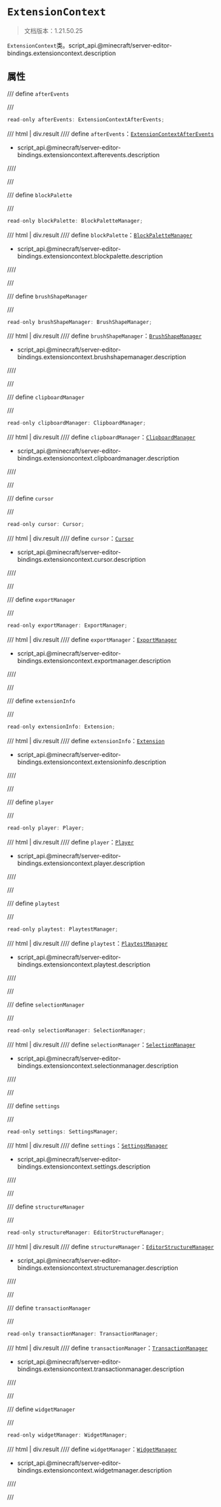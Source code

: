# `ExtensionContext`

> 文档版本：1.21.50.25

`ExtensionContext`类。script_api.@minecraft/server-editor-bindings.extensioncontext.description

## 属性

/// define
`afterEvents`


///

```js
read-only afterEvents: ExtensionContextAfterEvents;
```

/// html | div.result
//// define
`afterEvents`：[`ExtensionContextAfterEvents`](./extensioncontextafterevents.md)

- script_api.@minecraft/server-editor-bindings.extensioncontext.afterevents.description


////

///


/// define
`blockPalette`


///

```js
read-only blockPalette: BlockPaletteManager;
```

/// html | div.result
//// define
`blockPalette`：[`BlockPaletteManager`](./blockpalettemanager.md)

- script_api.@minecraft/server-editor-bindings.extensioncontext.blockpalette.description


////

///


/// define
`brushShapeManager`


///

```js
read-only brushShapeManager: BrushShapeManager;
```

/// html | div.result
//// define
`brushShapeManager`：[`BrushShapeManager`](./brushshapemanager.md)

- script_api.@minecraft/server-editor-bindings.extensioncontext.brushshapemanager.description


////

///


/// define
`clipboardManager`


///

```js
read-only clipboardManager: ClipboardManager;
```

/// html | div.result
//// define
`clipboardManager`：[`ClipboardManager`](./clipboardmanager.md)

- script_api.@minecraft/server-editor-bindings.extensioncontext.clipboardmanager.description


////

///


/// define
`cursor`


///

```js
read-only cursor: Cursor;
```

/// html | div.result
//// define
`cursor`：[`Cursor`](./cursor.md)

- script_api.@minecraft/server-editor-bindings.extensioncontext.cursor.description


////

///


/// define
`exportManager`


///

```js
read-only exportManager: ExportManager;
```

/// html | div.result
//// define
`exportManager`：[`ExportManager`](./exportmanager.md)

- script_api.@minecraft/server-editor-bindings.extensioncontext.exportmanager.description


////

///


/// define
`extensionInfo`


///

```js
read-only extensionInfo: Extension;
```

/// html | div.result
//// define
`extensionInfo`：[`Extension`](./extension.md)

- script_api.@minecraft/server-editor-bindings.extensioncontext.extensioninfo.description


////

///


/// define
`player`


///

```js
read-only player: Player;
```

/// html | div.result
//// define
`player`：[`Player`](../../server/beta/player.md)

- script_api.@minecraft/server-editor-bindings.extensioncontext.player.description


////

///


/// define
`playtest`


///

```js
read-only playtest: PlaytestManager;
```

/// html | div.result
//// define
`playtest`：[`PlaytestManager`](./playtestmanager.md)

- script_api.@minecraft/server-editor-bindings.extensioncontext.playtest.description


////

///


/// define
`selectionManager`


///

```js
read-only selectionManager: SelectionManager;
```

/// html | div.result
//// define
`selectionManager`：[`SelectionManager`](./selectionmanager.md)

- script_api.@minecraft/server-editor-bindings.extensioncontext.selectionmanager.description


////

///


/// define
`settings`


///

```js
read-only settings: SettingsManager;
```

/// html | div.result
//// define
`settings`：[`SettingsManager`](./settingsmanager.md)

- script_api.@minecraft/server-editor-bindings.extensioncontext.settings.description


////

///


/// define
`structureManager`


///

```js
read-only structureManager: EditorStructureManager;
```

/// html | div.result
//// define
`structureManager`：[`EditorStructureManager`](./editorstructuremanager.md)

- script_api.@minecraft/server-editor-bindings.extensioncontext.structuremanager.description


////

///


/// define
`transactionManager`


///

```js
read-only transactionManager: TransactionManager;
```

/// html | div.result
//// define
`transactionManager`：[`TransactionManager`](./transactionmanager.md)

- script_api.@minecraft/server-editor-bindings.extensioncontext.transactionmanager.description


////

///


/// define
`widgetManager`


///

```js
read-only widgetManager: WidgetManager;
```

/// html | div.result
//// define
`widgetManager`：[`WidgetManager`](./widgetmanager.md)

- script_api.@minecraft/server-editor-bindings.extensioncontext.widgetmanager.description


////

///

